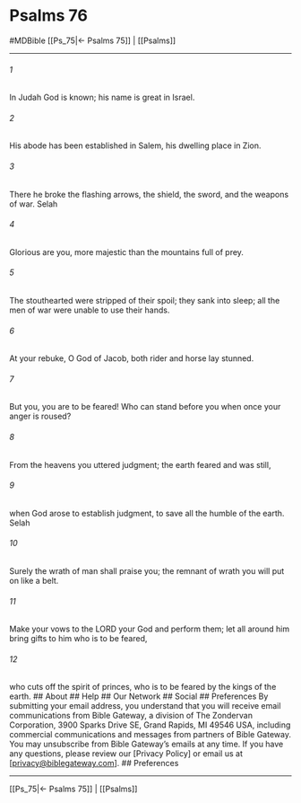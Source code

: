 # Psalms 76
#MDBible
[[Ps_75|← Psalms 75]] | [[Psalms]]

***






###### 1 


In Judah God is known; his name is great in Israel. 





###### 2 


His abode has been established in Salem, his dwelling place in Zion. 





###### 3 


There he broke the flashing arrows, the shield, the sword, and the weapons of war. Selah 





###### 4 


Glorious are you, more majestic than the mountains full of prey. 





###### 5 


The stouthearted were stripped of their spoil; they sank into sleep; all the men of war were unable to use their hands. 





###### 6 


At your rebuke, O God of Jacob, both rider and horse lay stunned. 





###### 7 


But you, you are to be feared! Who can stand before you when once your anger is roused? 





###### 8 


From the heavens you uttered judgment; the earth feared and was still, 





###### 9 


when God arose to establish judgment, to save all the humble of the earth. Selah 





###### 10 


Surely the wrath of man shall praise you; the remnant of wrath you will put on like a belt. 





###### 11 


Make your vows to the LORD your God and perform them; let all around him bring gifts to him who is to be feared, 





###### 12 


who cuts off the spirit of princes, who is to be feared by the kings of the earth. ## About ## Help ## Our Network ## Social ## Preferences By submitting your email address, you understand that you will receive email communications from Bible Gateway, a division of The Zondervan Corporation, 3900 Sparks Drive SE, Grand Rapids, MI 49546 USA, including commercial communications and messages from partners of Bible Gateway. You may unsubscribe from Bible Gateway&rsquo;s emails at any time. If you have any questions, please review our [Privacy Policy] or email us at [privacy@biblegateway.com]. ## Preferences

***

[[Ps_75|← Psalms 75]] | [[Psalms]]
